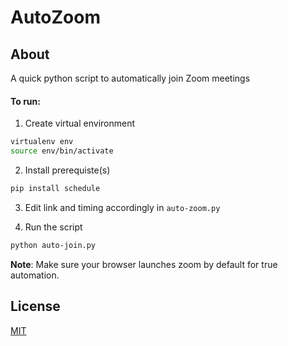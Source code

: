 # AutoZoom

## About

A quick python script to automatically join Zoom meetings

#### To run:

1. Create virtual environment

```sh
virtualenv env
source env/bin/activate
```

2. Install prerequiste(s)

```sh
pip install schedule
```

3. Edit link and timing accordingly in `auto-zoom.py`

4. Run the script

```sh
python auto-join.py
```

<b>Note</b>: Make sure your browser launches zoom by default for true automation.

## License

[MIT](https://github.com/Vaansh/AutoZoom/blob/main/LICENSE)
